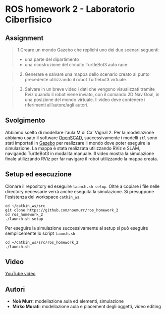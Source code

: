 # ROS homework 2 - Laboratorio Ciberfisico

## Assignment

>1.Creare un mondo Gazebo che replichi uno dei due
scenari seguenti:
>* una parte del dipartimento
>* una ricostruzione del circuito TurtleBot3 auto race

>2. Generare e salvare una mappa dello scenario creato al punto precedente utilizzando il robot Turtlebot3 virtuale.

>3. Salvare in un breve video i dati che vengono visualizzati tramite Rviz quando il robot viene inviato, con il comando 2D Nav Goal, in una posizione del mondo virtuale. Il video deve contenere i riferimenti all’autore/agli autori.

## Svolgimento

Abbiamo scelto di modellare l'aula M di Ca' Vignal 2.
Per la modellazione abbiamo usato il software [OpenSCAD](http://openscad.org), successivamente i modelli `stl` sono stati importati in [Gazebo](http://gazebosim.org) per realizzare il mondo dove poter eseguire la simulazione.
La mappa è stata realizzata utilizzando RViz e SLAM, navigando TurtleBot3 in modalità manuale.
Il video mostra la simulazione finale utilizzando RViz per far navigare il robot utilizzando la mappa creata.

## Setup ed esecuzione
Clonare il repository ed eseguire `launch.sh setup`. Oltre a copiare i file nelle directory necessarie verrà anche eseguita la simulazione. Si presuppone l'esistenza del workspace `catkin_ws`.
```
cd ~/catkin_ws/src
git clone https://github.com/noemurr/ros_homework_2
cd ros_homework_2
./launch.sh setup
```

Per eseguire la simulazione successivamente al setup si può eseguire semplicemente lo script `launch.sh`
```
cd ~/catkin_ws/src/ros_homework_2
./launch.sh
```

## Video
[YouTube video](https://youtu.be/mjIRCgMNDJg)

## Autori

- **Noè Murr**: modellazione aula ed elementi, simulazione
- **Mirko Morati**: modellazione aula e placement degli oggetti, video editing
